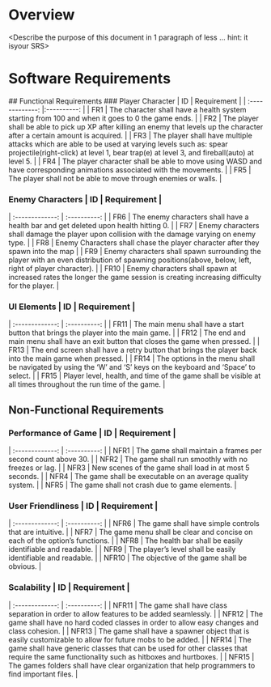 # Overview
<Describe the purpose of this document in 1 paragraph of less ... hint: it isyour SRS>
# Software Requirements
<Describe the structure of this section>
## Functional Requirements
### Player Character | ID | Requirement |
| :-------------: |:----------: |
| FR1 | The character shall have a health system starting from 100 and when it goes to 0 the game ends. |
| FR2 | The player shall be able to pick up XP after killing an enemy that levels up the character after a certain amount is acquired. |
| FR3 | The player shall have multiple attacks which are able to be used at varying levels such as: spear projectile(right-click) at level 1, bear trap(e) at level 3, and fireball(auto) at level 5. |
| FR4 | The player character shall be able to move using WASD and have corresponding animations associated with the movements. |
| FR5 | The player shall not be able to move through enemies or walls. |

### Enemy Characters | ID | Requirement |
| :-------------: | :----------: |
| FR6 | The enemy characters shall have a health bar and get deleted upon health hitting 0. |
| FR7 | Enemy characters shall damage the player upon collision with the damage varying on enemy type. |
| FR8 | Enemy Characters shall chase the player character after they spawn into the map |
| FR9 | Enemy characters shall spawn surrounding the player with an even distribution of spawning positions(above, below, left, right of player character). |
| FR10 | Enemy characters shall spawn at increased rates the longer the game session is creating increasing difficulty for the player. |

### UI Elements	| ID | Requirement |
| :-------------: | :----------: |
| FR11 | The main menu shall have a start button that brings the player into the main game. |
| FR12 | The end and main menu shall have an exit button that closes the game when pressed. |
| FR13 | The end screen shall have a retry button that brings the player back into the main game when pressed. |
| FR14 | The options in the menu shall be navigated by using the ‘W’ and ‘S’ keys on the keyboard and ‘Space’ to select. |
| FR15 | Player level, health, and time of the game shall be visible at all times throughout the run time of the game. |

## Non-Functional Requirements
### Performance of Game | ID | Requirement |
| :-------------: | :----------: |
| NFR1 | The game shall maintain a frames per second count above 30. |
| NFR2 | The game shall run smoothly with no freezes or lag. |
| NFR3 | New scenes of the game shall load in at most 5 seconds. |
| NFR4 | The game shall be executable on an average quality system. |
| NFR5 | The game shall not crash due to game elements. |

### User Friendliness | ID | Requirement |
| :-------------: | :----------: |
| NFR6 | The game shall have simple controls that are intuitive. |
| NFR7 | The game menu shall be clear and concise on each of the option’s functions. |
| NFR8 | The health bar shall be easily identifiable and readable. |
| NFR9 | The player’s level shall be easily identifiable and readable. |
| NFR10 | The objective of the game shall be obvious. |

### Scalability | ID | Requirement |
| :-------------: | :----------: |
| NFR11 | The game shall have class separation in order to allow features to be added seamlessly. |
| NFR12 | The game shall have no hard coded classes in order to allow easy changes and class cohesion. |
| NFR13 | The game shall have a spawner object that is easily customizable to allow for future mobs to be added. |
| NFR14 | The game shall have generic classes that can be used for other classes that require the same functionality such as hitboxes and hurtboxes. |
| NFR15 | The games folders shall have clear organization that help programmers to find important files. |

